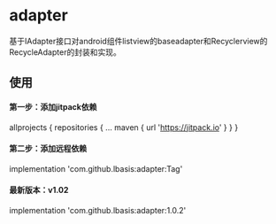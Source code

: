 # adapter
基于IAdapter接口对android组件listview的baseadapter和Recyclerview的RecycleAdapter的封装和实现。
## 使用
#### 第一步：添加jitpack依赖
allprojects {
		repositories {
			...
			maven { url 'https://jitpack.io' }
		}
	}
#### 第二步：添加远程依赖
  implementation 'com.github.lbasis:adapter:Tag'
#### 最新版本：v1.02
implementation 'com.github.lbasis:adapter:1.0.2'
  
